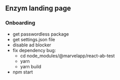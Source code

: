 ## Enzym landing page

### Onboarding

- get passwordless package
- get settings.json file
- disable ad blocker
- fix dependency bug:
  - cd node_modules/@marvelapp/react-ab-test
  - yarn
  - yarn build
- npm start
